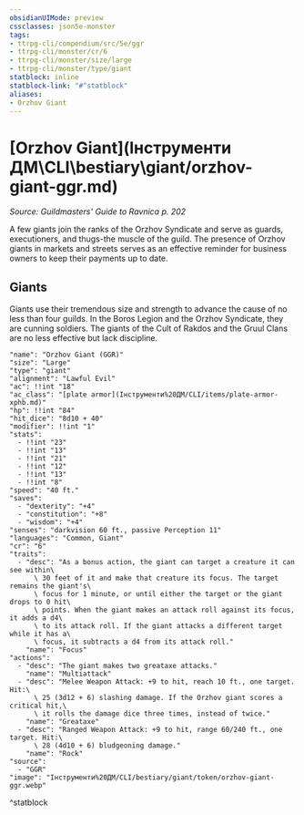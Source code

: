 ```yaml
---
obsidianUIMode: preview
cssclasses: json5e-monster
tags:
- ttrpg-cli/compendium/src/5e/ggr
- ttrpg-cli/monster/cr/6
- ttrpg-cli/monster/size/large
- ttrpg-cli/monster/type/giant
statblock: inline
statblock-link: "#^statblock"
aliases:
- Orzhov Giant
---
```

# [Orzhov Giant](Інструменти ДМ\CLI\bestiary\giant/orzhov-giant-ggr.md)
*Source: Guildmasters' Guide to Ravnica p. 202*  

A few giants join the ranks of the Orzhov Syndicate and serve as guards, executioners, and thugs-the muscle of the guild. The presence of Orzhov giants in markets and streets serves as an effective reminder for business owners to keep their payments up to date.

## Giants

Giants use their tremendous size and strength to advance the cause of no less than four guilds. In the Boros Legion and the Orzhov Syndicate, they are cunning soldiers. The giants of the Cult of Rakdos and the Gruul Clans are no less effective but lack discipline.

```statblock
"name": "Orzhov Giant (GGR)"
"size": "Large"
"type": "giant"
"alignment": "Lawful Evil"
"ac": !!int "18"
"ac_class": "[plate armor](Інструменти%20ДМ/CLI/items/plate-armor-xphb.md)"
"hp": !!int "84"
"hit_dice": "8d10 + 40"
"modifier": !!int "1"
"stats":
  - !!int "23"
  - !!int "13"
  - !!int "21"
  - !!int "12"
  - !!int "13"
  - !!int "8"
"speed": "40 ft."
"saves":
  - "dexterity": "+4"
  - "constitution": "+8"
  - "wisdom": "+4"
"senses": "darkvision 60 ft., passive Perception 11"
"languages": "Common, Giant"
"cr": "6"
"traits":
  - "desc": "As a bonus action, the giant can target a creature it can see within\
      \ 30 feet of it and make that creature its focus. The target remains the giant's\
      \ focus for 1 minute, or until either the target or the giant drops to 0 hit\
      \ points. When the giant makes an attack roll against its focus, it adds a d4\
      \ to its attack roll. If the giant attacks a different target while it has a\
      \ focus, it subtracts a d4 from its attack roll."
    "name": "Focus"
"actions":
  - "desc": "The giant makes two greataxe attacks."
    "name": "Multiattack"
  - "desc": "Melee Weapon Attack: +9 to hit, reach 10 ft., one target. Hit:\
      \ 25 (3d12 + 6) slashing damage. If the Orzhov giant scores a critical hit,\
      \ it rolls the damage dice three times, instead of twice."
    "name": "Greataxe"
  - "desc": "Ranged Weapon Attack: +9 to hit, range 60/240 ft., one target. Hit:\
      \ 28 (4d10 + 6) bludgeoning damage."
    "name": "Rock"
"source":
  - "GGR"
"image": "Інструменти%20ДМ/CLI/bestiary/giant/token/orzhov-giant-ggr.webp"
```
^statblock
